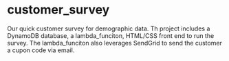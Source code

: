 # customer_survey
Our quick customer survey for demographic data.
Th project includes a DynamoDB database, a lambda_funciton, HTML/CSS front end to run the survey. The lambda_funciton also leverages SendGrid to send the customer a cupon code via email.
